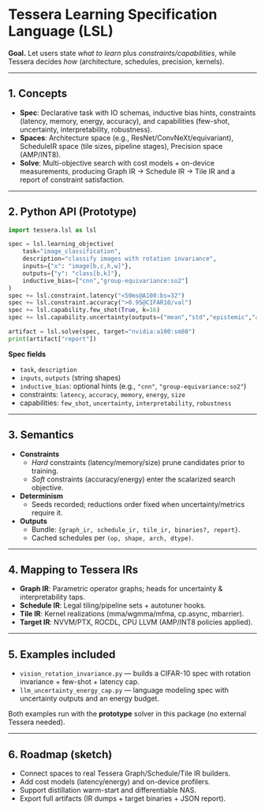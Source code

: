 # Tessera Learning Specification Language (LSL)

**Goal.** Let users state *what to learn* plus *constraints/capabilities*, while Tessera decides *how* (architecture, schedules, precision, kernels).

---

## 1. Concepts

- **Spec**: Declarative task with IO schemas, inductive bias hints, constraints (latency, memory, energy, accuracy), and capabilities (few-shot, uncertainty, interpretability, robustness).
- **Spaces**: Architecture space (e.g., ResNet/ConvNeXt/equivariant), ScheduleIR space (tile sizes, pipeline stages), Precision space (AMP/INT8).
- **Solve**: Multi-objective search with cost models + on-device measurements, producing Graph IR → Schedule IR → Tile IR and a report of constraint satisfaction.

---

## 2. Python API (Prototype)

```python
import tessera.lsl as lsl

spec = lsl.learning_objective(
    task="image_classification",
    description="classify images with rotation invariance",
    inputs={"x": "image[b,c,h,w]"},
    outputs={"y": "class[b,k]"},
    inductive_bias=["cnn","group-equivariance:so2"]
)
spec += lsl.constraint.latency("<50ms@A100:bs=32")
spec += lsl.constraint.accuracy(">0.95@CIFAR10/val")
spec += lsl.capability.few_shot(True, k=16)
spec += lsl.capability.uncertainty(outputs=("mean","std","epistemic","aleatoric"))

artifact = lsl.solve(spec, target="nvidia:a100:sm80")
print(artifact["report"])
```

**Spec fields**
- `task`, `description`
- `inputs`, `outputs` (string shapes)
- `inductive_bias`: optional hints (e.g., `"cnn"`, `"group-equivariance:so2"`)
- constraints: `latency`, `accuracy`, `memory`, `energy`, `size`
- capabilities: `few_shot`, `uncertainty`, `interpretability`, `robustness`

---

## 3. Semantics

- **Constraints**
  - *Hard* constraints (latency/memory/size) prune candidates prior to training.
  - *Soft* constraints (accuracy/energy) enter the scalarized search objective.
- **Determinism**
  - Seeds recorded; reductions order fixed when uncertainty/metrics require it.
- **Outputs**
  - Bundle: `{graph_ir, schedule_ir, tile_ir, binaries?, report}`.
  - Cached schedules per `(op, shape, arch, dtype)`.

---

## 4. Mapping to Tessera IRs

- **Graph IR**: Parametric operator graphs; heads for uncertainty & interpretability taps.
- **Schedule IR**: Legal tiling/pipeline sets + autotuner hooks.
- **Tile IR**: Kernel realizations (mma/wgmma/mfma, cp.async, mbarrier).
- **Target IR**: NVVM/PTX, ROCDL, CPU LLVM (AMP/INT8 policies applied).

---

## 5. Examples included

- `vision_rotation_invariance.py` — builds a CIFAR-10 spec with rotation invariance + few-shot + latency cap.
- `llm_uncertainty_energy_cap.py` — language modeling spec with uncertainty outputs and an energy budget.

Both examples run with the **prototype** solver in this package (no external Tessera needed).

---

## 6. Roadmap (sketch)

- Connect spaces to real Tessera Graph/Schedule/Tile IR builders.
- Add cost models (latency/energy) and on-device profilers.
- Support distillation warm-start and differentiable NAS.
- Export full artifacts (IR dumps + target binaries + JSON report).
